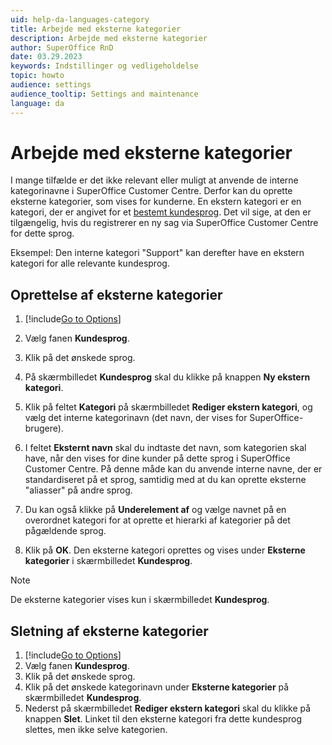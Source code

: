```yaml
---
uid: help-da-languages-category
title: Arbejde med eksterne kategorier
description: Arbejde med eksterne kategorier
author: SuperOffice RnD
date: 03.29.2023
keywords: Indstillinger og vedligeholdelse
topic: howto
audience: settings
audience_tooltip: Settings and maintenance
language: da
---
```


# Arbejde med eksterne kategorier

I mange tilfælde er det ikke relevant eller muligt at anvende de interne kategorinavne i SuperOffice Customer Centre. Derfor kan du oprette eksterne kategorier, som vises for kunderne. En ekstern kategori er en kategori, der er angivet for et [bestemt kundesprog][1]. Det vil sige, at den er tilgængelig, hvis du registrerer en ny sag via SuperOffice Customer Centre for dette sprog.

Eksempel: Den interne kategori "Support" kan derefter have en ekstern kategori for alle relevante kundesprog.

## Oprettelse af eksterne kategorier

1. [!include[Go to Options](../includes/open-options.md)]

2. Vælg fanen **Kundesprog**.

3. Klik på det ønskede sprog.

4. På skærmbilledet **Kundesprog** skal du klikke på knappen **Ny ekstern kategori**.

5. Klik på feltet **Kategori** på skærmbilledet **Rediger ekstern kategori**, og vælg det interne kategorinavn (det navn, der vises for SuperOffice-brugere).

6. I feltet **Eksternt navn** skal du indtaste det navn, som kategorien skal have, når den vises for dine kunder på dette sprog i SuperOffice Customer Centre. På denne måde kan du anvende interne navne, der er standardiseret på et sprog, samtidig med at du kan oprette eksterne "aliasser" på andre sprog.

7. Du kan også klikke på **Underelement af** og vælge navnet på en overordnet kategori for at oprette et hierarki af kategorier på det pågældende sprog.

8. Klik på **OK**. Den eksterne kategori oprettes og vises under **Eksterne kategorier** i skærmbilledet **Kundesprog**.

> [!NOTE]
> De eksterne kategorier vises kun i skærmbilledet **Kundesprog**.

## Sletning af eksterne kategorier

1. [!include[Go to Options](../includes/open-options.md)]
2. Vælg fanen **Kundesprog**.
3. Klik på det ønskede sprog.
4. Klik på det ønskede kategorinavn under **Eksterne kategorier** på skærmbilledet **Kundesprog**.
5. Nederst på skærmbilledet **Rediger ekstern kategori** skal du klikke på knappen **Slet**. Linket til den eksterne kategori fra dette kundesprog slettes, men ikke selve kategorien.

<!-- Referenced links -->
[1]: update.md

<!-- Referenced images -->
